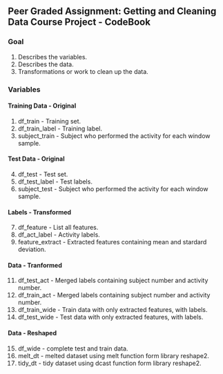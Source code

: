 ## Peer Graded Assignment: Getting and Cleaning Data Course Project - CodeBook
### Goal
1. Describes the variables.
2. Describes the data. 
3. Transformations or work to clean up the data.

### Variables
#### Training Data - Original
1. df_train - Training set.
2. df_train_label - Training label.
3. subject_train - Subject who performed the activity for each window sample.

#### Test Data  - Original
4. df_test - Test set.
5. df_test_label - Test labels.
6. subject_test - Subject who performed the activity for each window sample.


#### Labels - Transformed
7. df_feature - List all features.
8. df_act_label - Activity labels.
10. feature_extract - Extracted features containing mean and stardard deviation.

#### Data - Tranformed
11. df_test_act - Merged labels containing subject number and activity number.
12. df_train_act - Merged labels containing subject number and activity number.
13. df_train_wide - Train data with only extracted features, with labels.
14. df_test_wide - Test data with only extracted features, with labels.

#### Data - Reshaped
15. df_wide - complete test and train data.
16. melt_dt - melted dataset using melt function form library reshape2.
17. tidy_dt - tidy dataset using dcast function form library reshape2.
